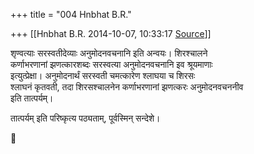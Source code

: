 +++
title = "004 Hnbhat B.R."

+++
[[Hnbhat B.R.	2014-10-07, 10:33:17 [Source](https://groups.google.com/g/samskrita/c/uRIOGhz0mx4)]]



शृण्वत्याः सरस्वतीदेव्याः अनुमोदनवचनानि इति अन्वयः। शिरश्चालने  
कर्णाभरणानां झणत्कारशब्दः सरस्वत्या अनुमोदनवचनानि इव श्रूयमाणाः  
इत्युत्प्रेक्षा। अनुमोदनार्थं सरस्वती चमत्कारेण श्लाघया च शिरसः  
श्लाघनं कृतवती, तदा शिरसश्चालनेन कर्णाभरणानां झणत्करः अनुमोदनवचननीव  
इति तात्पर्यम्।  
  
तात्पर्यम् इति परिष्कृत्य पठ्यताम्, पूर्वस्मिन् सन्देशे।  



